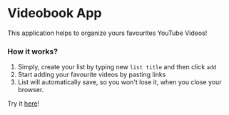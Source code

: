 # Videobook App

This application helps to organize yours favourites YouTube Videos!


### How it works?
1. Simply, create your list by typing new `list title` and then click `add`
2. Start adding your favourite videos by pasting links
3. List will automatically save, so you won't lose it, when you close your browser.

Try it [here](https://mc21fly.github.io/video-book-app/index.html)!



